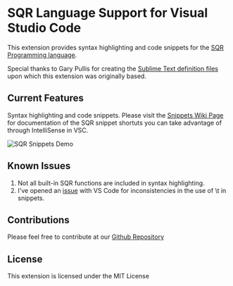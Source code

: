 # SQR Language Support for Visual Studio Code

This extension provides syntax highlighting and code snippets for the 
[SQR Programming language](https://en.wikipedia.org/wiki/SQR).

Special thanks to Gary Pullis for creating the [Sublime Text definition files](https://github.com/gpullis/SublimeText-PeopleSoft_SQR) 
upon which this extension was originally based.

## Current Features

Syntax highlighting and code snippets. Please visit the [Snippets Wiki Page](https://github.com/CityOfEscondido/Visual-Studio-Code-SQR/wiki/Snippets-Documentation) for documentation of the SQR snippet shortuts you can take advantage of through IntelliSense in VSC.

![SQR Snippets Demo](https://www.escondido.org/Data/Sites/1/media/video/SQR_Snippets.gif)

## Known Issues
1. Not all built-in SQR functions are included in syntax highlighting.
2. I've opened an [issue](https://github.com/Microsoft/vscode/issues/5355) with VS Code for inconsistencies in the use of \t in snippets.

## Contributions

Please feel free to contribute at our [Github Repository](https://github.com/CityOfEscondido/Visual-Studio-Code-SQR)

## License

This extension is licensed under the MIT License

